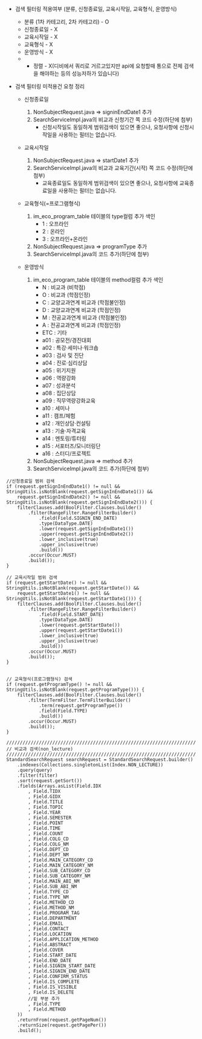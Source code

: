 
- 검색 필터링 적용여부 (분류, 신청종료일, 교육시작일, 교육형식, 운영방식)
	-  분류 (1차 카테고리, 2차 카테고리) - O
	-  신청종료일 - X
	-  교육시작일 - X
	-  교육형식 - X
	-  운영방식 - X
	- + 정렬 - X(디비에서 쿼리로 거르고있지만 api에 요청할때 통으로 전체 검색을 해야하는 등의 성능저하가 있습니다)
	
- 검색 필터링 미적용건 요청 정리
	- 신청종료일 
		1. NonSubjectRequest.java => signinEndDate1 추가
		2. SearchServiceImpl.java의 비교과 신청기간 쪽 코드 수정(하단에 첨부)			   
			- 신청시작일도 동일하게 범위검색이 있으면 좋으나, 요청사항에 신청시작일을 사용하는 필터는 없습니다.
			  
	- 교육시작일
		1. NonSubjectRequest.java => startDate1 추가
		2. SearchServiceImpl.java의 비교과 교육기간(시작) 쪽 코드 수정(하단에 첨부)	
			- 교육종료일도 동일하게 범위검색이 있으면 좋으나, 요청사항에 교육종료일을 사용하는 필터는 없습니다.
			  
	- 교육형식(=프로그램형식)
		1. im_eco_program_table 테이블의 type컬럼 추가 색인
			- 1 : 오프라인
			- 2 : 온라인
			- 3 : 오프라인+온라인
		2. NonSubjectRequest.java => programType 추가
		3. SearchServiceImpl.java의 코드 추가(하단에 첨부)	

	- 운영방식
		1. im_eco_program_table 테이블의 method컬럼 추가 색인
			- N : 비교과 (비학점)
			- O : 비교과 (학점인정)
			- C : 교양교과연계 비교과 (학점불인정)
			- D : 교양교과연계 비교과 (학점인정)
			- M : 전공교과연계 비교과 (학점불인정)
			- A : 전공교과연계 비교과 (학점인정)
			- ETC : 기타
			- a01 : 공모전/경진대회
			- a02 : 특강·세미나·워크숍
			- a03 : 검사 및 진단
			- a04 : 진로·심리상담
			- a05 : 위기지원
			- a06 : 역량강화
			- a07 : 성과분석
			- a08 : 집단상담
			- a09 : 직무역량강화교육
			- a10 : 세미나
			- a11 : 캠프/체험
			- a12 : 개인상담·컨설팅
			- a13 : 기술·자격교육
			- a14 : 멘토링/튜터링
			- a15 : 서포터즈/모니터링단
			- a16 : 스터디/프로젝트 
		2. NonSubjectRequest.java => method 추가
		3. SearchServiceImpl.java의 코드 추가(하단에 첨부)	



























```
//신청종료일 범위 검색
if (request.getSignInEndDate1() != null && StringUtils.isNotBlank(request.getSignInEndDate1()) &&
    request.getSignInEndDate2() != null && StringUtils.isNotBlank(request.getSignInEndDate2())) {
    filterClauses.add(BoolFilter.Clauses.builder()
        .filter(RangeFilter.RangeFilterBuilder()
            .field(Field.SIGNIN_END_DATE)
            .type(DataType.DATE)
            .lower(request.getSignInEndDate1())
            .upper(request.getSignInEndDate2())
            .lower_inclusive(true)
            .upper_inclusive(true)
            .build())
        .occur(Occur.MUST)
        .build());
}

// 교육시작일 범위 검색
if (request.getStartDate() != null && StringUtils.isNotBlank(request.getStartDate()) &&
    request.getStartDate1() != null && StringUtils.isNotBlank(request.getStartDate1())) {
    filterClauses.add(BoolFilter.Clauses.builder()
        .filter(RangeFilter.RangeFilterBuilder()
            .field(Field.START_DATE)
            .type(DataType.DATE)
            .lower(request.getStartDate())
            .upper(request.getStartDate1())
            .lower_inclusive(true)
            .upper_inclusive(true)
            .build())
        .occur(Occur.MUST)
        .build());
}


// 교육형식(프로그램형식) 검색  
if (request.getProgramType() != null && StringUtils.isNotBlank(request.getProgramType())) {  
    filterClauses.add(BoolFilter.Clauses.builder()  
        .filter(TermFilter.TermFilterBuilder()  
            .term(request.getProgramType())  
            .field(Field.TYPE)  
            .build())  
        .occur(Occur.MUST)  
        .build());  
}

//////////////////////////////////////////////////////////////////////  
// 비교과 검색(non_lecture)  
//////////////////////////////////////////////////////////////////////  
StandardSearchRequest searchRequest = StandardSearchRequest.builder()  
    .indexes(Collections.singletonList(Index.NON_LECTURE))  
    .query(query)  
    .filter(filter)  
    .sort(request.getSort())  
    .fields(Arrays.asList(Field.IDX  
        , Field.TIDX  
        , Field.GIDX  
        , Field.TITLE  
        , Field.TOPIC  
        , Field.YEAR  
        , Field.SEMESTER  
        , Field.POINT  
        , Field.TIME  
        , Field.COUNT  
        , Field.COLG_CD  
        , Field.COLG_NM  
        , Field.DEPT_CD  
        , Field.DEPT_NM  
        , Field.MAIN_CATEGORY_CD  
        , Field.MAIN_CATEGORY_NM  
        , Field.SUB_CATEGORY_CD  
        , Field.SUB_CATEGORY_NM  
        , Field.MAIN_ABI_NM  
        , Field.SUB_ABI_NM  
        , Field.TYPE_CD  
        , Field.TYPE_NM  
        , Field.METHOD_CD  
        , Field.METHOD_NM  
        , Field.PROGRAM_TAG  
        , Field.DEPARTMENT  
        , Field.EMAIL  
        , Field.CONTACT  
        , Field.LOCATION  
        , Field.APPLICATION_METHOD  
        , Field.ABSTRACT  
        , Field.COVER  
        , Field.START_DATE  
        , Field.END_DATE  
        , Field.SIGNIN_START_DATE  
        , Field.SIGNIN_END_DATE  
        , Field.CONFIRM_STATUS  
        , Field.IS_COMPLETE  
        , Field.IS_VISIBLE  
        , Field.IS_DELETE 
        //밑 부분 추가
        , Field.TYPE
        , Field.METHOD 
    ))  
    .returnFrom(request.getPageNum())  
    .returnSize(request.getPagePer())  
    .build();
```
	

